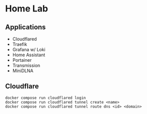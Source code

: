 # Home Lab

## Applications

* Cloudflared
* Traefik
* Grafana w/ Loki
* Home Assistant
* Portainer
* Transmission
* MiniDLNA

## Cloudflare

```
docker compose run cloudflared login
docker compose run cloudflared tunnel create <name>
docker compose run cloudflared tunnel route dns <id> <domain>
```

